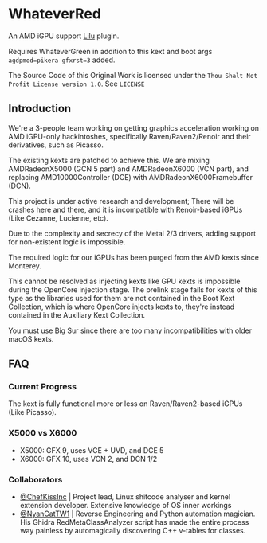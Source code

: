 # WhateverRed

An AMD iGPU support [Lilu](https://github.com/acidanthera/Lilu) plugin.

Requires WhateverGreen in addition to this kext and boot args `agdpmod=pikera gfxrst=3` added.

The Source Code of this Original Work is licensed under the `Thou Shalt Not Profit License version 1.0`. See `LICENSE`

## Introduction

We're a 3-people team working on getting graphics acceleration working on AMD iGPU-only hackintoshes, specifically Raven/Raven2/Renoir and their derivatives, such as Picasso.

The existing kexts are patched to achieve this. We are mixing AMDRadeonX5000 (GCN 5 part) and AMDRadeonX6000 (VCN part), and replacing AMD10000Controller (DCE) with AMDRadeonX6000Framebuffer (DCN).

This project is under active research and development; There will be crashes here and there, and it is incompatible with Renoir-based iGPUs (Like Cezanne, Lucienne, etc).

Due to the complexity and secrecy of the Metal 2/3 drivers, adding support for non-existent logic is impossible.

The required logic for our iGPUs has been purged from the AMD kexts since Monterey.

This cannot be resolved as injecting kexts like GPU kexts is impossible during the OpenCore injection stage. The prelink stage fails for kexts of this type as the libraries used for them are not contained in the Boot Kext Collection, which is where OpenCore injects kexts to, they're instead contained in the Auxiliary Kext Collection.

You must use Big Sur since there are too many incompatibilities with older macOS kexts.

## FAQ

### Current Progress

The kext is fully functional more or less on Raven/Raven2-based iGPUs (Like Picasso).

### X5000 vs X6000

- X5000: GFX 9, uses VCE + UVD, and DCE 5
- X6000: GFX 10, uses VCN 2, and DCN 1/2

### Collaborators

- [@ChefKissInc](https://github.com/ChefKissInc) | Project lead, Linux shitcode analyser and kernel extension developer. Extensive knowledge of OS inner workings
- [@NyanCatTW1](https://github.com/NyanCatTW1) | Reverse Engineering and Python automation magician. His Ghidra RedMetaClassAnalyzer script has made the entire process way painless by automagically discovering C++ v-tables for classes.
